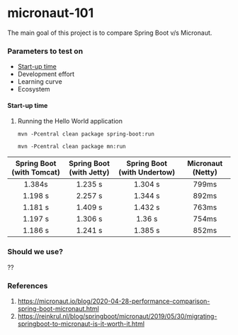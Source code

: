 # micronaut-101

The main goal of this project is to compare Spring Boot v/s Micronaut.

### Parameters to test on

- [Start-up time](#start-up-time)
- Development effort
- Learning curve
- Ecosystem

#### Start-up time

1. Running the Hello World application
   
   `mvn -Pcentral clean package spring-boot:run`
   
   `mvn -Pcentral clean package mn:run`

Spring Boot (with Tomcat) | Spring Boot (with Jetty) | Spring Boot (with Undertow) | Micronaut (Netty)
| :---: | :---: | :---: | :---: |
1.384s | 1.235 s | 1.304 s | 799ms
1.198 s | 2.257 s | 1.344 s | 892ms
1.181 s | 1.409 s | 1.432 s | 763ms
1.197 s | 1.306 s | 1.36 s | 754ms
1.186 s | 1.241 s | 1.385 s | 852ms


### Should we use?

??

### References

1. https://micronaut.io/blog/2020-04-28-performance-comparison-spring-boot-micronaut.html
2. https://reinkrul.nl/blog/springboot/micronaut/2019/05/30/migrating-springboot-to-micronaut-is-it-worth-it.html

